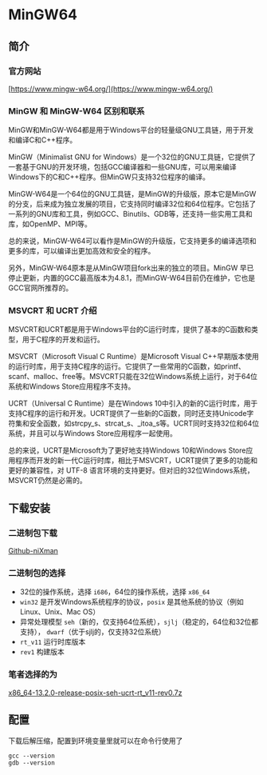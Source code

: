 # MinGW64

## 简介

### 官方网站
[https://www.mingw-w64.org/](https://www.mingw-w64.org/)

### MinGW 和 MinGW-W64 区别和联系

MinGW和MinGW-W64都是用于Windows平台的轻量级GNU工具链，用于开发和编译C和C++程序。

MinGW（Minimalist GNU for Windows）是一个32位的GNU工具链，它提供了一套基于GNU的开发环境，包括GCC编译器和一些GNU库，可以用来编译Windows下的C和C++程序。但MinGW只支持32位程序的编译。

MinGW-W64是一个64位的GNU工具链，是MinGW的升级版，原本它是MinGW的分支，后来成为独立发展的项目，它支持同时编译32位和64位程序。它包括了一系列的GNU库和工具，例如GCC、Binutils、GDB等，还支持一些实用工具和库，如OpenMP、MPI等。

总的来说，MinGW-W64可以看作是MinGW的升级版，它支持更多的编译选项和更多的库，可以编译出更加高效和安全的程序。

另外，MinGW-W64原本是从MinGW项目fork出来的独立的项目。MinGW 早已停止更新，内置的GCC最高版本为4.8.1，而MinGW-W64目前仍在维护，它也是GCC官网所推荐的。

### MSVCRT 和 UCRT 介绍
MSVCRT和UCRT都是用于Windows平台的C运行时库，提供了基本的C函数和类型，用于C程序的开发和运行。

MSVCRT（Microsoft Visual C Runtime）是Microsoft Visual C++早期版本使用的运行时库，用于支持C程序的运行。它提供了一些常用的C函数，如printf、scanf、malloc、free等。MSVCRT只能在32位Windows系统上运行，对于64位系统和Windows Store应用程序不支持。

UCRT（Universal C Runtime）是在Windows 10中引入的新的C运行时库，用于支持C程序的运行和开发。UCRT提供了一些新的C函数，同时还支持Unicode字符集和安全函数，如strcpy_s、strcat_s、_itoa_s等。UCRT同时支持32位和64位系统，并且可以与Windows Store应用程序一起使用。

总的来说，UCRT是Microsoft为了更好地支持Windows 10和Windows Store应用程序而开发的新一代C运行时库，相比于MSVCRT，UCRT提供了更多的功能和更好的兼容性，对 UTF-8 语言环境的支持更好。但对旧的32位Windows系统，MSVCRT仍然是必需的。

## 下载安装

### 二进制包下载
[Github-niXman](https://github.com/niXman/mingw-builds-binaries/releases)

### 二进制包的选择
- 32位的操作系统，选择 ``i686``，64位的操作系统，选择 ``x86_64``
- ``win32`` 是开发Windows系统程序的协议，``posix`` 是其他系统的协议（例如Linux、Unix、Mac OS）
- 异常处理模型 ``seh``（新的，仅支持64位系统），``sjlj``（稳定的，64位和32位都支持）， ``dwarf``（优于sjlj的，仅支持32位系统）
- ``rt_v11`` 运行时库版本
- ``rev1`` 构建版本

### 笔者选择的为
[x86_64-13.2.0-release-posix-seh-ucrt-rt_v11-rev0.7z](https://github.com/niXman/mingw-builds-binaries/releases/download/13.2.0-rt_v11-rev0/x86_64-13.2.0-release-posix-seh-ucrt-rt_v11-rev0.7z)

## 配置
下载后解压缩，配置到环境变量里就可以在命令行使用了
```
gcc --version
gdb --version
```
